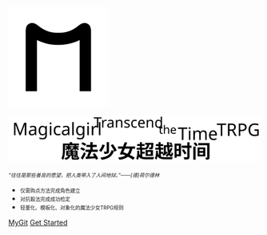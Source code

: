 <head>
<meta name="viewport" content="width=device-width,initial-scale=1.0, minimum-scale=0.1, maximum-scale=1.0, user-scalable=no"/>
<style type="text/css">
	#important {margin:0 auto !important};
	#cross {margin:0 auto !important};
	#tipic {margin:0 auto !important};
	p {font-size:1.2em !important;font-family:Arial,Helvetica,sans-serif !important;line-height:8px};
	td {font-size:1em !important;font-family:Arial,Helvetica,sans-serif !important};
	li {font-size:1em !important;font-family:Arial,Helvetica,sans-serif !important};
	select {font-size:1em !important;font-family:Arial,Helvetica,sans-serif !important};
</style>
</head>
<body>

<img id="tipic" src="M.svg" style="zoom:50%" />
<p id="cross"></p>
<img id="tipic" src="Title.svg" style="zoom:200%"/>

<p><font size=1rem><i>“往往是那些善良的愿望，把人类带入了人间地狱。”——[德]荷尔德林</i></font></p>

- <font size=1rem>仅需购点方法完成角色建立</font>
- <font size=1rem>对抗骰法完成成功检定</font>
- <font size=1rem>轻量化、模板化、对象化的魔法少女TRPG规则</font>


[MyGit](https://whiteloran.github.io/)
[Get Started](documents/home.md)

</body>

